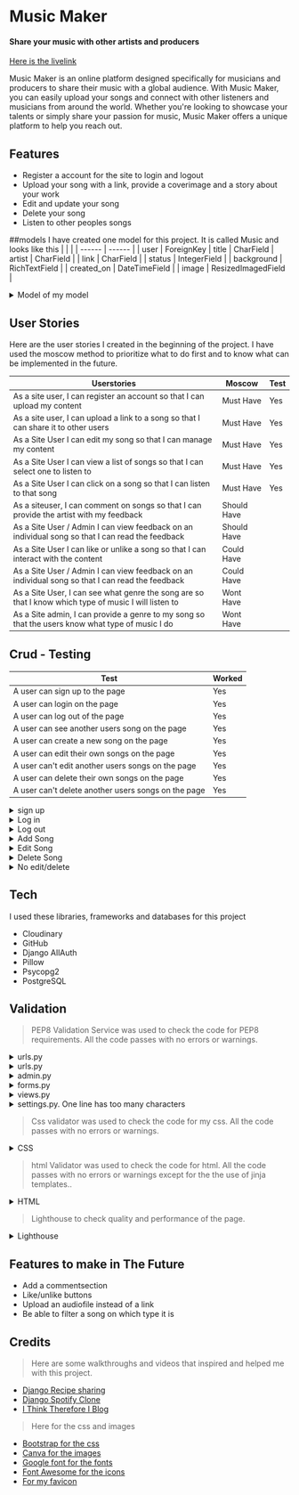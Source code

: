 # Music Maker
#### Share your music with other artists and producers

[Here is the livelink](https://music-maker.herokuapp.com/)

Music Maker is an online platform designed specifically for musicians and producers to share their music with a global audience. With Music Maker, you can easily upload your songs and connect with other listeners and musicians from around the world. Whether you're looking to showcase your talents or simply share your passion for music, Music Maker offers a unique platform to help you reach out. 

## Features

- Register a account for the site to login and logout
- Upload your song with a link, provide a coverimage and a story about your work
- Edit and update your song 
- Delete your song
- Listen to other peoples songs 

##models
I have created one model for this project. It is called Music and looks like this
|  |  | 
| ------ | ------ |
| user  | ForeignKey
| title | CharField
| artist | CharField |
| link | CharField |
| status  | IntegerField |
| background | RichTextField |
| created_on | DateTimeField |
| image | ResizedImagedField |

<details>
  <summary>Model of my model</summary>
  <img src="images/models.png" alt="Image description">
</details>

## User Stories

Here are the user stories I created in the beginning of the project. I have used the moscow method to prioritize what to do first and to know what can be implemented in the future. 

| Userstories | Moscow | Test |
| ------ | ------ | ------ |
| As a site user, I can register an account so that I can upload my content | Must Have | Yes 
| As a site user, I can upload a link to a song so that I can share it to other users| Must Have| Yes
| As a Site User I can edit my song so that I can manage my content| Must Have | Yes
| As a Site User I can view a list of songs so that I can select one to listen to | Must Have | Yes
| As a Site User I can click on a song so that I can listen to that song | Must Have | Yes
| As a siteuser, I can comment on songs so that I can provide the artist with my feedback | Should Have |
| As a Site User / Admin I can view feedback on an individual song so that I can read the feedback | Should Have |
| As a Site User I can like or unlike a song so that I can interact with the content| Could Have |
|As a Site User / Admin I can view feedback on an individual song so that I can read the feedback| Could Have |
|As a Site User, I can see what genre the song are so that I know which type of music I will listen to| Wont Have |
|As a Site admin, I can provide a genre to my song so that the users know what type of music I do| Wont Have |

## Crud - Testing
| Test | Worked | 
| ------ | ------ |
| A user can sign up to the page  | Yes
| A user can login on the page | Yes
| A user can log out of the page | Yes |
|A user can see another users song on the page | Yes |
|A user can create a new song on the page | Yes |
|A user can edit their own songs on the page | Yes |
|A user can't edit another users songs on the page | Yes |
|A user can delete their own songs on the page | Yes |
|A user can't delete another users songs on the page | Yes |

<details>
  <summary>sign up</summary>
  <img src="images/signup.png" alt="Image description">
</details>
<details>
  <summary>Log in</summary>
  <img src="images/signin.png" alt="Image description">
</details>
<details>
  <summary>Log out</summary>
  <img src="images/signout.png" alt="Image description">
</details>
<details>
  <summary>Add Song</summary>
  <img src="images/addsong1.png" alt="Image description">
  <img src="images/addsong2.png" alt="Image description">
</details>
<details>
  <summary>Edit Song</summary>
  <img src="images/edit1.png" alt="Image description">
  <img src="images/edit2.png" alt="Image description">
</details>
<details>
  <summary>Delete Song</summary>
  <img src="images/delete1.png" alt="Image description">
  <img src="images/delete2.png" alt="Image description">
</details>
<details>
  <summary>No edit/delete</summary>
  <img src="images/noedit.png" alt="Image description">
  <img src="images/nodelete.png" alt="Image description">
</details>


## Tech

I used these libraries, frameworks and databases for this project

- Cloudinary 
- GitHub 
- Django AllAuth 
- Pillow  
- Psycopg2  
- PostgreSQL 


## Validation 

> PEP8 Validation Service was used to check the code for PEP8 requirements. 
> All the code passes with no errors or warnings.

<details>
  <summary>urls.py</summary>
  <img src="images/urls1.png" alt="Image description">
</details>

<details>
  <summary>urls.py</summary>
  <img src="images/urls2.png" alt="Image description">
</details>

<details>
  <summary>admin.py</summary>
  <img src="images/admin.png" alt="Image description">
</details>

<details>
  <summary>forms.py</summary>
  <img src="images/forms.png" alt="Image description">
</details>

<details>
  <summary>views.py</summary>
  <img src="images/views.png" alt="Image description">
</details>

<details>
  <summary>settings.py. One line has too many characters</summary>
  <img src="images/settings.png" alt="Image description">
</details>

> Css validator was used to check the code for my css. 
> All the code passes with no errors or warnings.

<details>
  <summary>CSS</summary>
  <img src="images/css.png" alt="Image description">
</details>

> html Validator was used to check the code for html. 
> All the code passes with no errors or warnings  except for the the use of jinja templates..

<details>
  <summary>HTML</summary>
  <img src="images/html.png" alt="Image description">
</details>

> Lighthouse to check quality and performance of the page. 

<details>
  <summary>Lighthouse</summary>
  <img src="images/lighthouse.png" alt="Image description">
</details>


## Features to make in The Future

- Add a commentsection
- Like/unlike buttons
- Upload an audiofile instead of a link 
- Be able to filter a song on which type it is


## Credits


> Here are some walkthroughs and videos that inspired and helped me with this project.
 - [Django Recipe sharing](https://www.youtube.com/watch?v=LsU79aY79UA&list=PLXuTq6OsqZjbCSfiLNb2f1FOs8viArjWy&index=15)
  - [Django Spotify Clone](https://www.youtube.com/watch?v=DGTvNM7Yyis)
- [I Think Therefore I Blog](https://www.youtube.com/watch?v=HlocBbrss04&t=1s)

> Here for the css and images 
 - [Bootstrap for the css](https://getbootstrap.com)
 - [Canva for the images](https://www.canva.com)
- [Google font for the fonts](https://fonts.google.com/)
- [Font Awesome for the icons](https://fontawesome.com/)
- [For my favicon](https://favicon.io/favicon-converter/)

  





